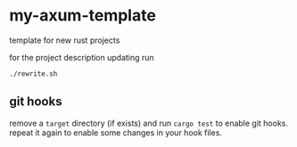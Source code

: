 # my-axum-template
template for new rust projects

for the project description updating run
``` sh
./rewrite.sh
```

## git hooks
remove a `target` directory (if exists) and run `cargo test` to enable git hooks.  
repeat it again to enable some changes in your hook files.
